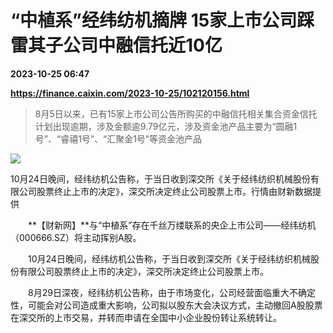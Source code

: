 # “中植系”经纬纺机摘牌 15家上市公司踩雷其子公司中融信托近10亿

**2023-10-25 06:47**

**https://finance.caixin.com/2023-10-25/102120156.html**

> 8月5日以来，已有15家上市公司公告所购买的中融信托相关集合资金信托计划出现逾期，涉及金额逾9.79亿元，涉及资金池产品主要为“圆融1号”、“睿禧1号”、“汇聚金1号”等资金池产品

  

![](https://img.caixin.com/2023-10-25/169821473830066_840_560.jpg)

10月24日晚间，经纬纺机公告称，于当日收到深交所《关于经纬纺织机械股份有限公司股票终止上市的决定》，深交所决定终止公司股票上市。行情由财新数据提供

  

　　**【财新网】**与“中植系”存在千丝万缕联系的央企上市公司——经纬纺机（000666.SZ）将主动挥别A股。

　　10月24日晚间，经纬纺机公告称，于当日收到深交所《关于经纬纺织机械股份有限公司股票终止上市的决定》，深交所决定终止公司股票上市。

　　8月29日深夜，经纬纺机公告称，由于市场变化，公司经营面临重大不确定性，可能会对公司造成重大影响，公司拟以股东大会决议方式，主动撤回A股股票在深交所的上市交易，并转而申请在全国中小企业股份转让系统转让。